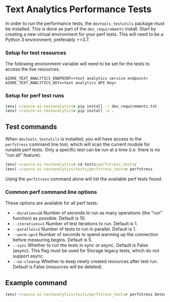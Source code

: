 # Text Analytics Performance Tests

In order to run the performance tests, the `devtools_testutils` package must be installed. This is done as part of the `dev_requirements` install.
Start by creating a new virtual environment for your perf tests. This will need to be a Python 3 environment, preferably >=3.7.

### Setup for test resources

The following environment variable will need to be set for the tests to access the live resources:

```
AZURE_TEXT_ANALYTICS_ENDPOINT=<text analytics service endpoint>
AZURE_TEXT_ANALYTICS_KEY=<text analytics API Key>
```

### Setup for perf test runs

```cmd
(env) ~/azure-ai-textanalytics> pip install -r dev_requirements.txt
(env) ~/azure-ai-textanalytics> pip install -e .
```

## Test commands

When `devtools_testutils` is installed, you will have access to the `perfstress` command line tool, which will scan the current module for runable perf tests. Only a specific test can be run at a time (i.e. there is no "run all" feature).

```cmd
(env) ~/azure-ai-textanalytics> cd tests/perfstress_tests/
(env) ~/azure-ai-textanalytics/tests/perfstress_tests> perfstress
```
Using the `perfstress` command alone will list the available perf tests found.

### Common perf command line options
These options are available for all perf tests:
- `--duration=10` Number of seconds to run as many operations (the "run" function) as possible. Default is 10.
- `--iterations=1` Number of test iterations to run. Default is 1.
- `--parallel=1` Number of tests to run in parallel. Default is 1.
- `--warm-up=5` Number of seconds to spend warming up the connection before measuring begins. Default is 5.
- `--sync` Whether to run the tests in sync or async. Default is False (async). This flag must be used for Storage legacy tests, which do not support async.
- `--no-cleanup` Whether to keep newly created resources after test run. Default is False (resources will be deleted).

## Example command
```cmd
(env) ~/azure-ai-textanalytics/tests/perfstress_tests> perfstress DetectLanguagePerfStressTest --parallel=50 --warmup=1
```